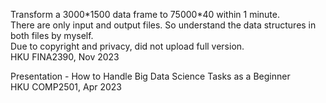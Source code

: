Transform a 3000\*1500 data frame to 75000\*40 within 1 minute.\
There are only input and output files. So understand the data structures in both files by myself.\
Due to copyright and privacy, did not upload full version.\
HKU FINA2390, Nov 2023

Presentation - How to Handle Big Data Science Tasks as a Beginner\
HKU COMP2501, Apr 2023

